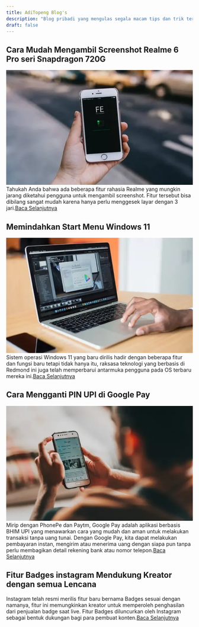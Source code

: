 ```yaml
---
title: AdiTopeng Blog's
description: "Blog pribadi yang mengulas segala macam tips dan trik terkait Teknologi pada Smartphone, PC dan Aplikasi."
draft: false
---
```


## Cara Mudah Mengambil Screenshot Realme 6 Pro seri Snapdragon 720G
![Screenshot Realme 6 Pro](/screenshot-redmi-6-pro/screenshot-realme-6-pro.webp)
Tahukah Anda bahwa ada beberapa fitur rahasia Realme yang mungkin jarang diketahui pengguna untuk mengambil screenshot. Fitur tersebut bisa dibilang sangat mudah karena hanya perlu menggesek layar dengan 3 jari.[Baca Selanjutnya](/screenshot-redmi-6-pro/)

## Memindahkan Start Menu Windows 11
![Start Menu Windows 11](/memindahkan-start-menu-windows-11/start-menu-windows-11.webp)
Sistem operasi Windows 11 yang baru dirilis hadir dengan beberapa fitur dan fungsi baru tetapi tidak hanya itu, raksasa teknologi yang berbasis di Redmond ini juga telah memperbarui antarmuka pengguna pada OS terbaru mereka ini.[Baca Selanjutnya](/memindahkan-start-menu-windows-11/)

## Cara Mengganti PIN UPI di Google Pay
![Ganti PIN UPI](/ganti-pin-upi/mengganti-pin-upi.webp)
Mirip dengan PhonePe dan Paytm, Google Pay adalah aplikasi berbasis BHIM UPI yang menawarkan cara yang mudah dan aman untuk melakukan transaksi tanpa uang tunai. Dengan Google Pay, kita dapat melakukan pembayaran instan, mengirim atau menerima uang dengan siapa pun tanpa perlu membagikan detail rekening bank atau nomor telepon.[Baca Selanjutnya](/ganti-pin-upi/)

## Fitur Badges instagram Mendukung Kreator dengan semua Lencana
Instagram telah resmi merilis fitur baru bernama Badges sesuai dengan namanya, fitur ini memungkinkan kreator untuk memperoleh penghasilan dari penjualan badge saat live. Fitur Badges diluncurkan oleh Instagram sebagai bentuk dukungan bagi para pembuat konten.[Baca Selanjutnya](/fitur-badges-instagram/)